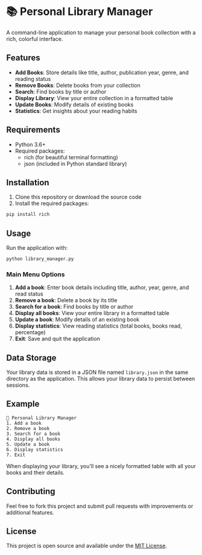 # 📚 Personal Library Manager

A command-line application to manage your personal book collection with a rich, colorful interface.

## Features

- **Add Books**: Store details like title, author, publication year, genre, and reading status
- **Remove Books**: Delete books from your collection
- **Search**: Find books by title or author
- **Display Library**: View your entire collection in a formatted table
- **Update Books**: Modify details of existing books
- **Statistics**: Get insights about your reading habits

## Requirements

- Python 3.6+
- Required packages:
  - rich (for beautiful terminal formatting)
  - json (included in Python standard library)

## Installation

1. Clone this repository or download the source code
2. Install the required packages:

```bash
pip install rich
```

## Usage

Run the application with:

```bash
python library_manager.py
```

### Main Menu Options

1. **Add a book**: Enter book details including title, author, year, genre, and read status
2. **Remove a book**: Delete a book by its title
3. **Search for a book**: Find books by title or author
4. **Display all books**: View your entire library in a formatted table
5. **Update a book**: Modify details of an existing book
6. **Display statistics**: View reading statistics (total books, books read, percentage)
7. **Exit**: Save and quit the application

## Data Storage

Your library data is stored in a JSON file named `library.json` in the same directory as the application. This allows your library data to persist between sessions.

## Example

```
📖 Personal Library Manager
1. Add a book
2. Remove a book
3. Search for a book
4. Display all books
5. Update a book
6. Display statistics
7. Exit
```

When displaying your library, you'll see a nicely formatted table with all your books and their details.

## Contributing

Feel free to fork this project and submit pull requests with improvements or additional features.

## License

This project is open source and available under the [MIT License](LICENSE).
